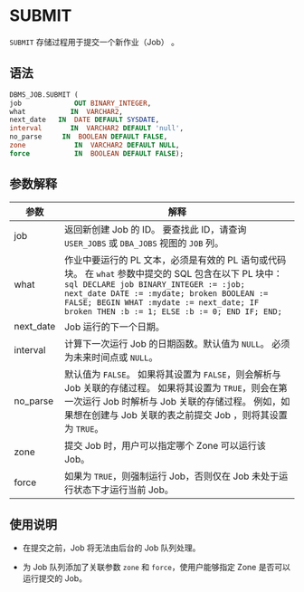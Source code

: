SUBMIT 
===========================

`SUBMIT` 存储过程用于提交一个新作业（Job） 。

语法 
-----------------------

```sql
DBMS_JOB.SUBMIT ( 
job             OUT BINARY_INTEGER,
what           IN  VARCHAR2,
next_date   IN  DATE DEFAULT SYSDATE,
interval       IN  VARCHAR2 DEFAULT 'null',
no_parse     IN  BOOLEAN DEFAULT FALSE,
zone            IN  VARCHAR2 DEFAULT NULL,
force           IN  BOOLEAN DEFAULT FALSE);
```



参数解释 
-------------------------



|    参数     |                                                                                                                                                        解释                                                                                                                                                        |
|-----------|------------------------------------------------------------------------------------------------------------------------------------------------------------------------------------------------------------------------------------------------------------------------------------------------------------------|
| job       | 返回新创建 Job 的 ID。 要查找此 ID，请查询 `USER_JOBS` 或 `DBA_JOBS` 视图的 `JOB` 列。                                                                                                                                                                                                                                |
| what      | 作业中要运行的 PL 文本，必须是有效的 PL 语句或代码块。 在 `what` 参数中提交的 SQL 包含在以下 PL 块中： ```sql DECLARE job BINARY_INTEGER := :job; next_date DATE := :mydate; broken BOOLEAN := FALSE; BEGIN WHAT :mydate := next_date; IF broken THEN :b := 1; ELSE :b := 0; END IF; END; ```  |
| next_date | Job 运行的下一个日期。                                                                                                                                                                                                                                                                                                    |
| interval  | 计算下一次运行 Job 的日期函数。默认值为 `NULL`。 必须为未来时间点或 `NULL`。                                                                                                                                                                                                                                                                 |
| no_parse  | 默认值为 `FALSE`。 如果将其设置为 `FALSE`，则会解析与 Job 关联的存储过程。 如果将其设置为 `TRUE`，则会在第一次运行 Job 时解析与 Job 关联的存储过程。 例如，如果想在创建与 Job 关联的表之前提交 Job ，则将其设置为 `TRUE`。                                                                                                                       |
| zone      | 提交 Job 时，用户可以指定哪个 Zone 可以运行该 Job。                                                                                                                                                                                                                                                                                |
| force     | 如果为 `TRUE`，则强制运行 Job，否则仅在 Job 未处于运行状态下才运行当前 Job。                                                                                                                                                                                                                                                                 |



使用说明 
-------------------------

* 在提交之前，Job 将无法由后台的 Job 队列处理。

  

* 为 Job 队列添加了关联参数 `zone` 和 `force`，使用户能够指定 Zone 是否可以运行提交的 Job。

  



